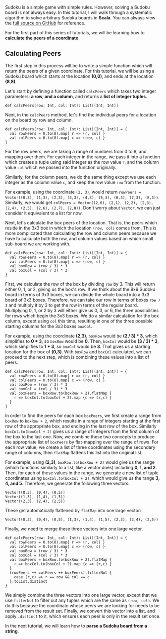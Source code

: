 Sudoku is a simple game with simple rules. However, solving a Sudoku board is not always easy. In this tutorial, I will walk through a systematic algorithm to solve arbitrary Sudoku boards in **Scala**. You can always view the [full source on GitHub](https://github.com/jswny/SudokuSolver) for reference.

For the first part of this series of tutorials, we will be learning how to **calculate the peers of a coordinate**.

## Calculating Peers

The first step in this process will be to write a simple function which will return the peers of a given coordinate. For this tutorial, we will be using a Sudoku board which starts at the location **(0,0)**, and ends at the location **(8,8)**. 

Let's start by defining a function called `calcPeers` which takes two integer parameters: **a row, and a column**, and returns a **list of integer tuples**. 

```language-scala
def calcPeers(row: Int, col: Int): List[(Int, Int)]
```

Next, in the `calcPeers` method, let's find the individual peers for a location on the board by row and column.

```language-scala
def calcPeers(row: Int, col: Int): List[(Int, Int)] = {
  val rowPeers = 0.to(8).map{ r => (r, col) }
  val colPeers = 0.to(8).map{ c => (row, c) }
}
```

For the row peers, we are taking a range of numbers from 0 to 8, and mapping over them. For each integer in the range, we pass it into a function which creates a tuple using said integer as the row value `r`, and the column value `col` which we passed into the function originally.

Similarly, for the column peers, we do the same thing except we use each integer as the column value `c`, and keep the row value `row` from the function.

For example, using the coordinate `(2, 3)`, would return `rowPeers = Vector((0,3), (1,3), (2,3), (3,3), (4,3), (5,3), (6,3), (7,3), (8,3))`. Similarly, we would get `colPeers = Vector((2,0), (2,1), (2,2), (2,3), (2,4), (2,5), (2,6), (2,7), (2,8))`. Don't worry about `Vector`, we can just consider it equivalent to a list for now.

Next, let's calculate the box peers of the location. That is, the peers which reside in the 3x3 box in which the location `(row, col)` comes from. This is more complicated than calculating the row and column peers because we have to calculate both the row, and column values based on which small sub-board we are working with.

```language-scala
def calcPeers(row: Int, col: Int): List[(Int, Int)] = {
  val rowPeers = 0.to(8).map{ r => (r, col) }
  val colPeers = 0.to(8).map{ c => (row, c) }
  val boxRow = (row / 3) * 3
  val boxCol = (col / 3) * 3
}
```

First, we calculate the row of the box by dividing `row` by 3. This will return either 0, 1, or 2, giving us the box's row. If we think about the 9x9 Sudoku board in terms of 3x3 boxes, we can divide the whole board into a 3x3 board of 3x3 boxes. Therefore, we can take our row in terms of boxes `row / 3` and multiply it by 3 to get the row in terms of the regular board. Multiplying 0, 1, or 2 by 3 will either give us 0, 3, or 6, the three possibilities for rows which begin the 3x3 boxes. We do a similar calculation for the box column, except using `col` this time, resulting in one of the three possible starting columns for the 3x3 boxes `boxCol`. 

For example, using the coordinate **(2,3)**, `boxRow` would be **(2 / 3) * 3**, which simplifies to **0 * 3**, so `boxRow` would be **0**. Then, `boxCol` would be **(3 / 3) * 3**, which simplifies to **1 * 3**, so `boxCol` would be **3**. That gives us a starting location for the box of **(0,3)**. With `boxRow` and `boxCol` calculated, we can proceed to the next step, which is combining these values into a list of peers.

```language-scala
def calcPeers(row: Int, col: Int): List[(Int, Int)] = {
  val rowPeers = 0.to(8).map{ r => (r, col) }
  val colPeers = 0.to(8).map{ c => (row, c) }
  val boxRow = (row / 3) * 3
  val boxCol = (col / 3) * 3
  val boxPeers = boxRow.to(boxRow + 2).flatMap {
    r => boxCol.to(boxCol + 2).map {c => (r,c) }
  }
}
```

In order to find the peers for each box `boxPeers`, we first create a range from `boxRow` to `boxRow + 2`, which results in a range of integers starting at the first row of the appropriate box, and ending in the last row of the box. Similarly `boxCol.to(boxCol + 2)` gives us a range of integers from the first column of the box to the last one. Now, we combine these two concepts to produce the appropriate list of `boxPeers` by flat-mapping over the range of rows. For each row value, we create a list of three coordinates using the secondary range of columns, then `flatMap` flattens this list into the original list.

For example, using **(2,3)**, `boxRow.to(boxRow + 2)` would give us the range (which functions similarly to a list, like a vector does) including **0, 1, and 2**. Then, for each of these values in the range, we generate a new list of tuple coordinates using `boxCol.to(boxCol + 2)`, which would give us the range **3, 4, and 5**. Therefore, we generate the following three vectors:
```language-scala
Vector((0,3), (0,4), (0,5))
Vector((1,3), (1,4), (1,5))
Vector((2,3), (2,4), (2,5))
```
These get automatically flattened by `flatMap` into one large vector:
```language-scala
Vector((0,3), (0,4), (0,5), (1,3), (1,4), (1,5), (2,3), (2,4), (2,5))
```


Finally, we need to merge these three vectors into one large vector.

```language-scala
def calcPeers(row: Int, col: Int): List[(Int, Int)] = {
  val rowPeers = 0.to(8).map{ r => (r, col) }
  val colPeers = 0.to(8).map{ c => (row, c) }
  val boxRow = (row / 3) * 3
  val boxCol = (col / 3) * 3
  val boxPeers = boxRow.to(boxRow + 2).flatMap {
    r => boxCol.to(boxCol + 2).map {c => (r,c) }
  }
  (rowPeers ++ colPeers ++ boxPeers).filterNot {
    case (r,c) => r == row && col == c
  }.toList.distinct
}
```

We simply combine the three vectors into one large vector, except that we use `filterNot` to filter out any tuples which are the same as `(row, col)`. We do this because the coordinate whose peers we are looking for needs to be removed from the result set. Finally, we convert this vector into a list, and apply `.distinct` to it, which ensures each peer is only in the result set once.

In the next tutorial, we will learn how to **parse a Sudoku board from a string**.